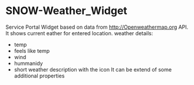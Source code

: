 ﻿# SNOW-Weather_Widget
Service Portal Widget based on data from http://Openweathermap.org API.
It shows current eather for entered location.
weather details:
- temp
- feels like temp
- wind
- hummanidy
- short weather description with the icon
It can be extend of some additional properties
